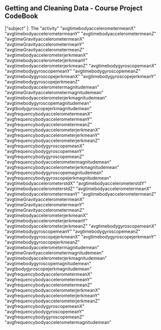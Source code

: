 ## Getting and Cleaning Data - Course Project CodeBook

|"subject" |: The
"activity" 
"avgtimebodyaccelerometermeanX"    
"avgtimebodyaccelerometermeanY"
"avgtimebodyaccelerometermeanZ"
"avgtimeGravityaccelerometermeanX"
"avgtimeGravityaccelerometermeanY"
"avgtimeGravityaccelerometermeanZ"
"avgtimebodyaccelerometerjerkmeanX"
"avgtimebodyaccelerometerjerkmeanY"
"avgtimebodyaccelerometerjerkmeanZ"
"avgtimebodygyroscopemeanX"
"avgtimebodygyroscopemeanY"
"avgtimebodygyroscopemeanZ"
"avgtimebodygyroscopejerkmeanX"
"avgtimebodygyroscopejerkmeanY"
"avgtimebodygyroscopejerkmeanZ"
"avgtimebodyaccelerometermagnitudemean"
"avgtimeGravityaccelerometermagnitudemean"
"avgtimebodyaccelerometerjerkmagnitudemean"
"avgtimebodygyroscopemagnitudemean"
"avgtbodygyroscopejerkmagnitudemean"
"avgfrequencybodyaccelerometermeanX"
"avgfrequencybodyaccelerometermeanY"
"avgfrequencybodyaccelerometermeanZ"
"avgfrequencybodyaccelerometerjerkmeanX"
"avgfrequencybodyaccelerometerjerkmeanY"
"avgfrequencybodyaccelerometerjerkmeanZ"
"avgfrequencybodygyroscopemeanX"
"avgfrequencybodygyroscopemeanY"
"avgfrequencybodygyroscopemeanZ"
"avgfrequencybodyaccelerometermagnitudemean"
"avgfrequencybodyaccelerometerjerkmagnitudemean"
"avgfrequencybodygyroscopemagnitudemean"
"avgfrequencybodygyroscopejerkmagnitudemean"
"avgtimebodyaccelerometerstdX"
"avgtimebodyaccelerometerstdY"
"avgtimebodyaccelerometerstdZ"
"avgtimebodyaccelerometermeanX"
"avgtimebodyaccelerometermeanY"
"avgtimebodyaccelerometermeanZ"
"avgtimeGravityaccelerometermeanX"
"avgtimeGravityaccelerometermeanY"
"avgtimeGravityaccelerometermeanZ"
"avgtimebodyaccelerometerjerkmeanX"
"avgtimebodyaccelerometerjerkmeanY"
"avgtimebodyaccelerometerjerkmeanZ"
"avgtimebodygyroscopemeanX"
"avgtimebodygyroscopemeanY"
"avgtimebodygyroscopemeanZ"
"avgtimebodygyroscopejerkmeanX"
"avgtimebodygyroscopejerkmeanY"
"avgtimebodygyroscopejerkmeanZ"
"avgtimebodyaccelerometermagnitudemean"
"avgtimeGravityaccelerometermagnitudemean"
"avgtimebodyaccelerometerjerkmagnitudemean"
"avgtimebodygyroscopemagnitudemean"
"avgtbodygyroscopejerkmagnitudemean"
"avgfrequencybodyaccelerometermeanX"
"avgfrequencybodyaccelerometermeanY"
"avgfrequencybodyaccelerometermeanZ"
"avgfrequencybodyaccelerometerjerkmeanX"
"avgfrequencybodyaccelerometerjerkmeanY"
"avgfrequencybodyaccelerometerjerkmeanZ"
"avgfrequencybodygyroscopemeanX"
"avgfrequencybodygyroscopemeanY"
"avgfrequencybodygyroscopemeanZ"
"avgfrequencybodyaccelerometermagnitudemean"

